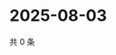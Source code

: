 # 2025-08-03

共 0 条

<!-- BEGIN ZHIHUVIDEO -->
<!-- 最后更新时间 Sun Aug 03 2025 13:20:22 GMT+0800 (China Standard Time) -->

<!-- END ZHIHUVIDEO -->
